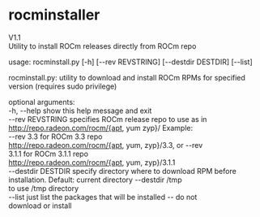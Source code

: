 # rocminstaller
V1.1  
Utility to install ROCm releases directly from ROCm repo  
  
usage: rocminstall.py [-h] [--rev REVSTRING] [--destdir DESTDIR] [--list]  
  
rocminstall.py: utility to download and install ROCm RPMs for specified  
version (requires sudo privilege)  
  
optional arguments:  
  -h, --help         show this help message and exit  
  --rev REVSTRING    specifies ROCm release repo to use as in  
                     http://repo.radeon.com/rocm/{apt, yum zyp}/<REV> Example:  
                     --rev 3.3 for ROCm 3.3 repo  
                     http://repo.radeon.com/rocm/{apt, yum, zyp}/3.3, or --rev  
                     3.1.1 for ROCm 3.1.1 repo  
                     http://repo.radeon.com/rocm/{apt, yum, zyp}/3.1.1  
  --destdir DESTDIR  specify directory where to download RPM before  
                     installation. Default: current directory --destdir /tmp  
                     to use /tmp directory  
  --list             just list the packages that will be installed -- do not  
                     download or install    


